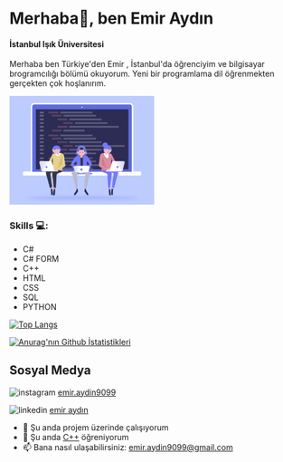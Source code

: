 # Merhaba👋, ben Emir Aydın
#### İstanbul Işık Üniversitesi
Merhaba ben Türkiye'den Emir , İstanbul'da öğrenciyim ve bilgisayar brogramcılığı bölümü okuyorum. Yeni bir programlama dil öğrenmekten gerçekten çok hoşlanırım.

<img src="https://github.com/ByEmirA01/ByEmirA01/blob/main/developers-gif-showcase.gif" width="256" />

### Skills 💻:
* C# 
* C# FORM  
* C++ 
* HTML 
* CSS 
* SQL 
* PYTHON

[![Top Langs](https://github-readme-stats.vercel.app/api/top-langs/?username=ByEmirA01&layout=compact)](https://github.com/anuraghazra/github-readme-stats)

[![Anurag'nın Github İstatistikleri](https://github-readme-stats.vercel.app/api?username=ByEmirA01&show_icons=true&theme=dark)](https://github.com/anuraghazra/github-readme-stats)

## Sosyal Medya

<img src='https://cdn.jsdelivr.net/npm/simple-icons@3.0.1/icons/instagram.svg' alt='instagram' height='20'> [emir.aydin9099](https://www.instagram.com/emir.aydin9099/)

<img src='https://cdn.jsdelivr.net/npm/simple-icons@3.0.1/icons/linkedin.svg' alt='linkedin' height='20'> [emir aydın](https://www.linkedin.com/in/emir-aydın-06363b197/)

- 🔭 Şu anda projem üzerinde çalışıyorum
- 🌱 Şu anda [C++](https://en.wikipedia.org/wiki/C%2B%2B) öğreniyorum 
- 📫 Bana nasıl ulaşabilirsiniz: emir.aydin9099@gmail.com

